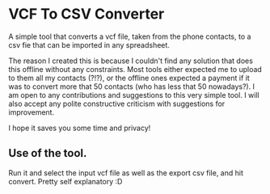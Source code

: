 # VCF To CSV Converter
A simple tool that converts a vcf file, taken from the phone contacts, to a csv fie that can be imported in any spreadsheet.

The reason I created this is because I couldn't find any solution that does this offline without any constraints. Most tools either expected me to upload to them all my contacts (?!?), or the offline ones expected a payment if it was to convert more that 50 contacts (who has less that 50 nowadays?).
I am open to any contributions and suggestions to this very simple tool.
I will also accept any polite constructive criticism with suggestions for improvement.

I hope it saves you some time and privacy!

## Use of the tool.
Run it and select the input vcf file as well as the export csv file, and hit convert. Pretty self explanatory :D
